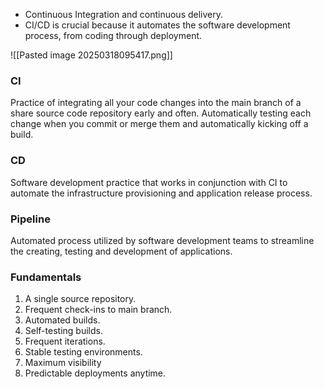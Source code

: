 
* Continuous Integration and continuous delivery.
* CI/CD is crucial because it automates the software development process, from coding through deployment.

![[Pasted image 20250318095417.png]]

### CI 
Practice of integrating all your code changes into the main branch of a share source code repository early and often. Automatically testing each change when you commit or merge them and automatically kicking off a build. 

### CD
Software development practice that works in conjunction with CI to automate the infrastructure provisioning and application release process. 

### Pipeline
Automated process utilized by software development teams to streamline the creating, testing and development of applications. 

### Fundamentals
1. A single source repository.
2. Frequent check-ins to main branch.
3. Automated builds.
4. Self-testing builds.
5. Frequent iterations.
6. Stable testing environments. 
7. Maximum visibility 
8. Predictable deployments anytime.